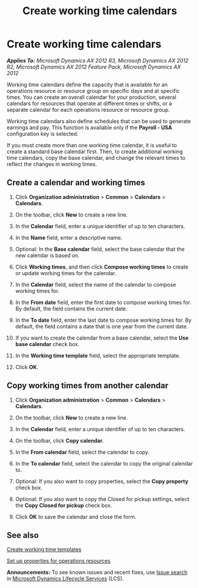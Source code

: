 ﻿---
title: Create working time calendars
TOCTitle: Create working time calendars
ms:assetid: b11e7433-30a7-407c-84b7-653ff9047368
ms:mtpsurl: https://technet.microsoft.com/en-us/library/Aa498646(v=AX.60)
ms:contentKeyID: 43976724
ms.date: 12/05/2014
mtps_version: v=AX.60
f1_keywords:
- payroll
- schedule
- capacity
- calendar
- hours
- working time
- calendars
- work week
- working times
---

# Create working time calendars 


_**Applies To:** Microsoft Dynamics AX 2012 R3, Microsoft Dynamics AX 2012 R2, Microsoft Dynamics AX 2012 Feature Pack, Microsoft Dynamics AX 2012_

Working time calendars define the capacity that is available for an operations resource or resource group on specific days and at specific times. You can create an overall calendar for your production, several calendars for resources that operate at different times or shifts, or a separate calendar for each operations resource or resource group.

Working time calendars also define schedules that can be used to generate earnings and pay. This function is available only if the **Payroll - USA** configuration key is selected.

If you must create more than one working time calendar, it is useful to create a standard base calendar first. Then, to create additional working time calendars, copy the base calendar, and change the relevant times to reflect the changes in working times.

## Create a calendar and working times

1.  Click **Organization administration** \> **Common** \> **Calendars** \> **Calendars**.

2.  On the toolbar, click **New** to create a new line.

3.  In the **Calendar** field, enter a unique identifier of up to ten characters.

4.  In the **Name** field, enter a descriptive name.

5.  Optional: In the **Base calendar** field, select the base calendar that the new calendar is based on.

6.  Click **Working times**, and then click **Compose working times** to create or update working times for the calendar.

7.  In the **Calendar** field, select the name of the calendar to compose working times for.

8.  In the **From date** field, enter the first date to compose working times for. By default, the field contains the current date.

9.  In the **To date** field, enter the last date to compose working times for. By default, the field contains a date that is one year from the current date.

10. If you want to create the calendar from a base calendar, select the **Use base calendar** check box.

11. In the **Working time template** field, select the appropriate template.

12. Click **OK**.

## Copy working times from another calendar

1.  Click **Organization administration** \> **Common** \> **Calendars** \> **Calendars**.

2.  On the toolbar, click **New** to create a new line.

3.  In the **Calendar** field, enter a unique identifier of up to ten characters.

4.  On the toolbar, click **Copy calendar**.

5.  In the **From calendar** field, select the calendar to copy.

6.  In the **To calendar** field, select the calendar to copy the original calendar to.

7.  Optional: If you also want to copy properties, select the **Copy property** check box.

8.  Optional: If you also want to copy the Closed for pickup settings, select the **Copy Closed for pickup** check box.

9.  Click **OK** to save the calendar and close the form.

## See also

[Create working time templates](create-working-time-templates.md)

[Set up properties for operations resources](set-up-properties-for-operations-resources.md)

  
**Announcements:** To see known issues and recent fixes, use [Issue search](http://go.microsoft.com/fwlink/?linkid=389258) in [Microsoft Dynamics Lifecycle Services](http://go.microsoft.com/fwlink/?linkid=306505) (LCS).

